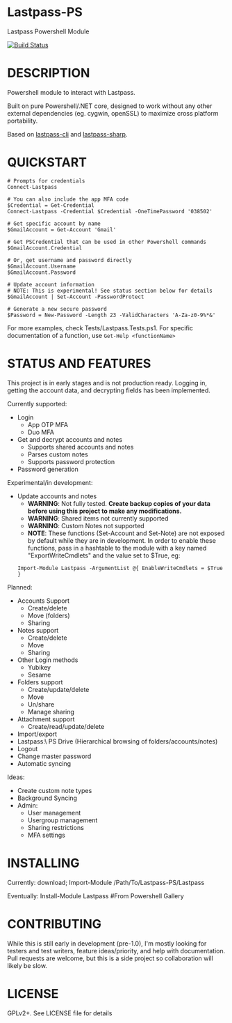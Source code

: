 # Lastpass-PS
Lastpass Powershell Module

[![Build Status](https://dev.azure.com/sacrificialarts/sacrificialarts/_apis/build/status/sjlouder.Lastpass-PS?branchName=master)](https://dev.azure.com/sacrificialarts/sacrificialarts/_build/latest?definitionId=1&branchName=master)

# DESCRIPTION
Powershell module to interact with Lastpass.
 
Built on pure Powershell/.NET core, designed to work without any other external dependencies (eg. cygwin, openSSL) to maximize cross platform portability.

Based on [lastpass-cli](https://github.com/lastpass/lastpass-cli) and [lastpass-sharp](https://github.com/detunized/lastpass-sharp).

# QUICKSTART
```
# Prompts for credentials
Connect-Lastpass

# You can also include the app MFA code
$Credential = Get-Credential
Connect-Lastpass -Credential $Credential -OneTimePassword '038502'

# Get specific account by name
$GmailAccount = Get-Account 'Gmail'

# Get PSCredential that can be used in other Powershell commands
$GmailAccount.Credential

# Or, get username and password directly
$GmailAccount.Username
$GmailAccount.Password

# Update account information
# NOTE: This is experimental! See status section below for details
$GmailAccount | Set-Account -PasswordProtect

# Generate a new secure password
$Password = New-Password -Length 23 -ValidCharacters 'A-Za-z0-9%*&'

```
For more examples, check Tests/Lastpass.Tests.ps1.
For specific documentation of a function, use ```Get-Help <functionName>```


# STATUS AND FEATURES
This project is in early stages and is not production ready. Logging in, getting the account data, and decrypting fields has been implemented.

Currently supported:
* Login
	* App OTP MFA
	* Duo MFA
* Get and decrypt accounts and notes
	* Supports shared accounts and notes
	* Parses custom notes
	* Supports password protection
* Password generation

Experimental/in development:
* Update accounts and notes
	* **WARNING**: Not fully tested. **Create backup copies of your data before using this project to make any modifications.**
	* **WARNING**: Shared items not currently supported
	* **WARNING**: Custom Notes not supported
	* **NOTE**: These functions (Set-Account and Set-Note) are not exposed by default while they are in
	development. In order to enable these functions, pass in a hashtable to the module with a key
	named "ExportWriteCmdlets" and the value set to $True, eg:
	```
	Import-Module Lastpass -ArgumentList @{ EnableWriteCmdlets = $True }
	```

Planned:
* Accounts Support
	* Create/delete
	* Move (folders)
	* Sharing
* Notes support
	* Create/delete
	* Move
	* Sharing
* Other Login methods
	* Yubikey
	* Sesame
* Folders support
	* Create/update/delete
	* Move
	* Un/share
	* Manage sharing
* Attachment support
	* Create/read/update/delete
* Import/export
* Lastpass:\ PS Drive (Hierarchical browsing of folders/accounts/notes) 
* Logout
* Change master password
* Automatic syncing

Ideas:
* Create custom note types
* Background Syncing
* Admin:
	* User management
	* Usergroup management
	* Sharing restrictions
	* MFA settings


# INSTALLING
Currently: download; Import-Module /Path/To/Lastpass-PS/Lastpass

Eventually: Install-Module Lastpass #From Powershell Gallery

# CONTRIBUTING
While this is still early in development (pre-1.0), I'm mostly looking for testers and test writers, feature ideas/priority, and help with documentation. Pull requests are welcome, but this is a side project so collaboration will likely be slow.

# LICENSE
GPLv2+. See LICENSE file for details

